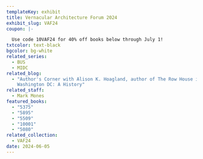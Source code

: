 ```yaml
---
templateKey: exhibit
title: Vernacular Architecture Forum 2024
exhibit_slug: VAF24
coupon: |-

  Use code 10VAF24 for 40% off books below through July 1!
txtcolor: text-black
bgcolor: bg-white
related_series:
  - BUS
  - MIDC
related_blog:
  - "Author's Corner with Alison K. Hoagland, author of The Row House in
    Washington DC: A History"
related_staff:
  - Mark Mones
featured_books:
  - "5375"
  - "5895"
  - "5509"
  - "10001"
  - "5080"
related_collection:
  - VAF24
date: 2024-06-05
---
```

